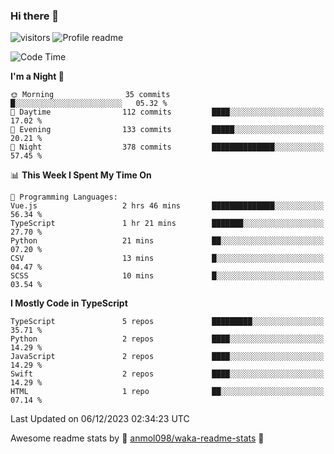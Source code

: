 ### Hi there 👋  
![visitors](https://visitor-badge.laobi.icu/badge?page_id=leverglowh) ![Profile readme](https://github.com/leverglowh/leverglowh/workflows/Profile%20readme/badge.svg?branch=master)

<!--START_SECTION:waka-->
![Code Time](http://img.shields.io/badge/Code%20Time-2%2C520%20hrs%2022%20mins-blue)

**I'm a Night 🦉** 

```text
🌞 Morning                35 commits          █░░░░░░░░░░░░░░░░░░░░░░░░   05.32 % 
🌆 Daytime                112 commits         ████░░░░░░░░░░░░░░░░░░░░░   17.02 % 
🌃 Evening                133 commits         █████░░░░░░░░░░░░░░░░░░░░   20.21 % 
🌙 Night                  378 commits         ██████████████░░░░░░░░░░░   57.45 % 
```


📊 **This Week I Spent My Time On** 

```text
💬 Programming Languages: 
Vue.js                   2 hrs 46 mins       ██████████████░░░░░░░░░░░   56.34 % 
TypeScript               1 hr 21 mins        ███████░░░░░░░░░░░░░░░░░░   27.70 % 
Python                   21 mins             ██░░░░░░░░░░░░░░░░░░░░░░░   07.20 % 
CSV                      13 mins             █░░░░░░░░░░░░░░░░░░░░░░░░   04.47 % 
SCSS                     10 mins             █░░░░░░░░░░░░░░░░░░░░░░░░   03.54 % 
```

**I Mostly Code in TypeScript** 

```text
TypeScript               5 repos             █████████░░░░░░░░░░░░░░░░   35.71 % 
Python                   2 repos             ████░░░░░░░░░░░░░░░░░░░░░   14.29 % 
JavaScript               2 repos             ████░░░░░░░░░░░░░░░░░░░░░   14.29 % 
Swift                    2 repos             ████░░░░░░░░░░░░░░░░░░░░░   14.29 % 
HTML                     1 repo              ██░░░░░░░░░░░░░░░░░░░░░░░   07.14 % 
```




 Last Updated on 06/12/2023 02:34:23 UTC
<!--END_SECTION:waka-->


Awesome readme stats by :star2: [anmol098/waka-readme-stats](https://github.com/anmol098/waka-readme-stats) :star2:
